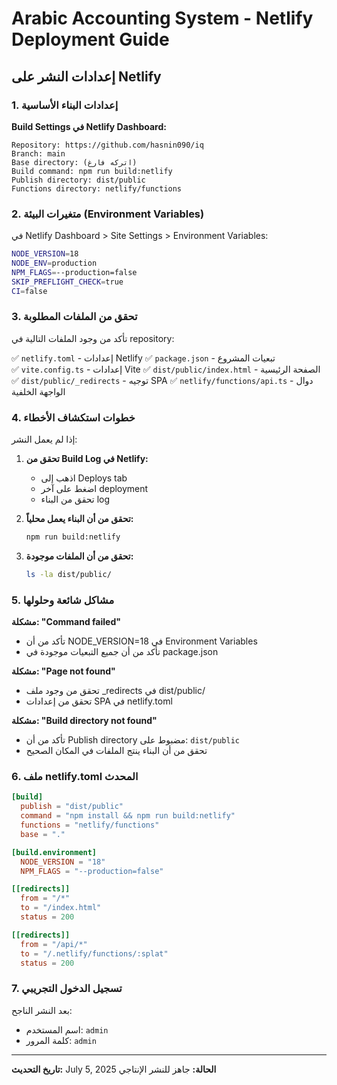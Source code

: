 # Arabic Accounting System - Netlify Deployment Guide

## إعدادات النشر على Netlify

### 1. إعدادات البناء الأساسية

**Build Settings في Netlify Dashboard:**
```
Repository: https://github.com/hasnin090/iq
Branch: main
Base directory: (اتركه فارغ)
Build command: npm run build:netlify
Publish directory: dist/public
Functions directory: netlify/functions
```

### 2. متغيرات البيئة (Environment Variables)

في Netlify Dashboard > Site Settings > Environment Variables:

```bash
NODE_VERSION=18
NODE_ENV=production
NPM_FLAGS=--production=false
SKIP_PREFLIGHT_CHECK=true
CI=false
```

### 3. تحقق من الملفات المطلوبة

تأكد من وجود الملفات التالية في repository:

✅ `netlify.toml` - إعدادات Netlify
✅ `package.json` - تبعيات المشروع  
✅ `vite.config.ts` - إعدادات Vite
✅ `dist/public/index.html` - الصفحة الرئيسية
✅ `dist/public/_redirects` - توجيه SPA
✅ `netlify/functions/api.ts` - دوال الواجهة الخلفية

### 4. خطوات استكشاف الأخطاء

إذا لم يعمل النشر:

1. **تحقق من Build Log في Netlify:**
   - اذهب إلى Deploys tab
   - اضغط على آخر deployment
   - تحقق من البناء log

2. **تحقق من أن البناء يعمل محلياً:**
   ```bash
   npm run build:netlify
   ```

3. **تحقق من أن الملفات موجودة:**
   ```bash
   ls -la dist/public/
   ```

### 5. مشاكل شائعة وحلولها

**مشكلة: "Command failed"**
- تأكد من أن NODE_VERSION=18 في Environment Variables
- تأكد من أن جميع التبعيات موجودة في package.json

**مشكلة: "Page not found"**
- تحقق من وجود ملف _redirects في dist/public/
- تحقق من إعدادات SPA في netlify.toml

**مشكلة: "Build directory not found"**
- تأكد من أن Publish directory مضبوط على: `dist/public`
- تحقق من أن البناء ينتج الملفات في المكان الصحيح

### 6. ملف netlify.toml المحدث

```toml
[build]
  publish = "dist/public"
  command = "npm install && npm run build:netlify"
  functions = "netlify/functions"
  base = "."

[build.environment]
  NODE_VERSION = "18"
  NPM_FLAGS = "--production=false"

[[redirects]]
  from = "/*"
  to = "/index.html"
  status = 200

[[redirects]]
  from = "/api/*"
  to = "/.netlify/functions/:splat"
  status = 200
```

### 7. تسجيل الدخول التجريبي

بعد النشر الناجح:
- اسم المستخدم: `admin`
- كلمة المرور: `admin`

---

**تاريخ التحديث:** July 5, 2025
**الحالة:** جاهز للنشر الإنتاجي
